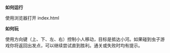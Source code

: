 **如何运行**

使用浏览器打开 index.html

**如何玩**

使用方向键（上、下、左、右）控制小人移动，目标是抵达小河。如果碰到虫子游戏你将返回出发点，可以继续尝试直到胜利。通关或失败时均有提示。